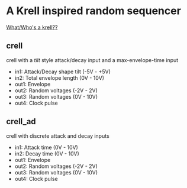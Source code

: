 # A Krell inspired random sequencer

[What/Who's a krell??](http://manual-synthesis.info/2017/01/26/krell/)

## crell
crell with a *tilt* style attack/decay input and a max-envelope-time input

- in1: Attack/Decay shape tilt (-5V - +5V)
- in2: Total envelope length (0V - 10V)
- out1: Envelope
- out2: Random voltages (-2V - 2V)
- out3: Random voltages (0V - 10V)
- out4: Clock pulse

## crell_ad

crell with discrete attack and decay inputs

- in1: Attack time (0V - 10V)
- in2: Decay time (0V - 10V)
- out1: Envelope
- out2: Random voltages (-2V - 2V)
- out3: Random voltages (0V - 10V)
- out4: Clock pulse

